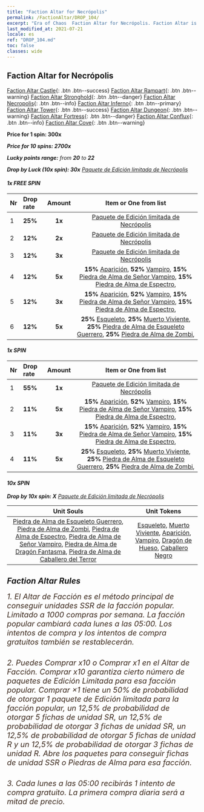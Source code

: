 ```yaml
---
title: "Faction Altar for Necrópolis"
permalink: /FactionAltar/DROP_104/
excerpt: "Era of Chaos  Faction Altar for Necrópolis. Faction Altar is the primary method for obtaining SSR units from the popular faction. Limited to 1,000 purchases each week. The popular faction changes at 05:00 every Monday. Purchase attempts and free purchase attempts will also reset then."
last_modified_at: 2021-07-21
locale: es
ref: "DROP_104.md"
toc: false
classes: wide
---
```


##  Faction Altar for **Necrópolis**

  [Faction Altar Castle](/es/FactionAltar/DROP_101/){: .btn .btn--success} [Faction Altar Rampart](/es/FactionAltar/DROP_102/){: .btn .btn--warning} [Faction Altar Stronghold](/es/FactionAltar/DROP_103/){: .btn .btn--danger} [Faction Altar Necropolis](/es/FactionAltar/DROP_104/){: .btn .btn--info} [Faction Altar Inferno](/es/FactionAltar/DROP_105/){: .btn .btn--primary} [Faction Altar Tower](/es/FactionAltar/DROP_106/){: .btn .btn--success} [Faction Altar Dungeon](/es/FactionAltar/DROP_107/){: .btn .btn--warning} [Faction Altar Fortress](/es/FactionAltar/DROP_108/){: .btn .btn--danger} [Faction Altar Conflux](/es/FactionAltar/DROP_109/){: .btn .btn--info} [Faction Altar Cove](/es/FactionAltar/DROP_112/){: .btn .btn--warning} 

  **Price for 1 spin: 300x** <i class="fas fa-gem"/>

  **Price for 10 spins: 2700x** <i class="fas fa-gem"/>

  **Lucky points range:** from **20** to **22**

  **Drop by Luck (10x spin): 30x** [Paquete de Edición limitada de Necrópolis](/ItemsES/con_2138/)

####  1x FREE SPIN 

  |    Nr    |  Drop rate  |  Amount   |   Item or One from list  |
  |:---------|:------------|:---------:|:------------------------:|
  | 1 | **25%** | **1x** | [Paquete de Edición limitada de Necrópolis](/ItemsES/con_2138/) |
  | 2 | **12%** | **2x** | [Paquete de Edición limitada de Necrópolis](/ItemsES/con_2138/) |
  | 3 | **12%** | **3x** | [Paquete de Edición limitada de Necrópolis](/ItemsES/con_2138/) |
  | 4 | **12%** | **5x** |  **15%** [Aparición](/ItemsES/unt_210/),  **52%** [Vampiro](/ItemsES/unt_211/),  **15%** [Piedra de Alma de Señor Vampiro](/ItemsES/unt_300/),  **15%** [Piedra de Alma de Espectro](/ItemsES/unt_299/),  |
  | 5 | **12%** | **3x** |  **15%** [Aparición](/ItemsES/unt_210/),  **52%** [Vampiro](/ItemsES/unt_211/),  **15%** [Piedra de Alma de Señor Vampiro](/ItemsES/unt_300/),  **15%** [Piedra de Alma de Espectro](/ItemsES/unt_299/),  |
  | 6 | **12%** | **5x** |  **25%** [Esqueleto](/ItemsES/unt_208/),  **25%** [Muerto Viviente](/ItemsES/unt_209/),  **25%** [Piedra de Alma de Esqueleto Guerrero](/ItemsES/unt_297/),  **25%** [Piedra de Alma de Zombi](/ItemsES/unt_298/),  |


####  1x SPIN 

  |    Nr    |  Drop rate  |  Amount   |   Item or One from list  |
  |:---------|:------------|:---------:|:------------------------:|
  | 1 | **55%** | **1x** | [Paquete de Edición limitada de Necrópolis](/ItemsES/con_2138/) |
  | 2 | **11%** | **5x** |  **15%** [Aparición](/ItemsES/unt_210/),  **52%** [Vampiro](/ItemsES/unt_211/),  **15%** [Piedra de Alma de Señor Vampiro](/ItemsES/unt_300/),  **15%** [Piedra de Alma de Espectro](/ItemsES/unt_299/),  |
  | 3 | **11%** | **3x** |  **15%** [Aparición](/ItemsES/unt_210/),  **52%** [Vampiro](/ItemsES/unt_211/),  **15%** [Piedra de Alma de Señor Vampiro](/ItemsES/unt_300/),  **15%** [Piedra de Alma de Espectro](/ItemsES/unt_299/),  |
  | 4 | **11%** | **5x** |  **25%** [Esqueleto](/ItemsES/unt_208/),  **25%** [Muerto Viviente](/ItemsES/unt_209/),  **25%** [Piedra de Alma de Esqueleto Guerrero](/ItemsES/unt_297/),  **25%** [Piedra de Alma de Zombi](/ItemsES/unt_298/),  |


####  10x SPIN 

  **Drop by 10x spin: X** [Paquete de Edición limitada de Necrópolis](/ItemsES/con_2138/)

  |    Unit Souls    |  Unit Tokens  |
  |:----------------:|:-------------:|
  | [Piedra de Alma de Esqueleto Guerrero](/ItemsES/unt_297/), [Piedra de Alma de Zombi](/ItemsES/unt_298/), [Piedra de Alma de Espectro](/ItemsES/unt_299/), [Piedra de Alma de Señor Vampiro](/ItemsES/unt_300/), [Piedra de Alma de Dragón Fantasma](/ItemsES/unt_303/), [Piedra de Alma de Caballero del Terror](/ItemsES/unt_302/) | [Esqueleto](/ItemsES/unt_208/), [Muerto Viviente](/ItemsES/unt_209/), [Aparición](/ItemsES/unt_210/), [Vampiro](/ItemsES/unt_211/), [Dragón de Hueso](/ItemsES/unt_214/), [Caballero Negro](/ItemsES/unt_213/) |



## Faction Altar Rules

  <span style="color: #3c2a1e;font-size:20px">1. El Altar de Facción es el método principal de conseguir unidades SSR de la facción popular. Limitado a 1000 compras por semana. La facción popular cambiará cada lunes a las 05:00. Los intentos de compra y los intentos de compra gratuitos también se restablecerán. </span><br/>

<br/>  <span style="color: #3c2a1e;font-size:20px">2. Puedes Comprar x10 o Comprar x1 en el Altar de Facción. Comprar x10 garantiza cierto número de paquetes de Edición Limitada para esa facción popular. Comprar ×1 tiene un 50% de probabilidad de otorgar 1 paquete de Edición limitada para la facción popular, un 12,5% de probabilidad de otorgar 5 fichas de unidad SR, un 12,5% de probabilidad de otorgar 3 fichas de unidad SR, un 12,5% de probabilidad de otorgar 5 fichas de unidad R y un 12,5% de probabilidad de otorgar 3 fichas de unidad R. Abre los paquetes para conseguir fichas de unidad SSR o Piedras de Alma para esa facción.</span>

<br/>  <span style="color: #3c2a1e;font-size:20px">3. Cada lunes a las 05:00 recibirás 1 intento de compra gratuito. La primera compra diaria será a mitad de precio.</span><br/>

<br/>